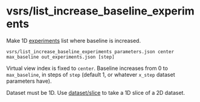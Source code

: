 # vsrs/list\_increase\_baseline\_experiments

Make 1D [experiments](../../data/experiments.html) list where baseline is increased.

    vsrs/list_increase_baseline_experiments parameters.json center max_baseline out_experiments.json [step]

Virtual view index is fixed to `center`. Baseline increases from 0 to `max_baseline`, in steps of `step` (default 1, or whatever `x_step` dataset parameters have).

Dataset must be 1D. Use [dataset/slice](../dataset/slice.html) to take a 1D slice of a 2D dataset.
